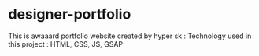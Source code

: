 # designer-portfolio


This is awaaard portfolio website created by hyper sk : 
Technology used in this project :
HTML, CSS, JS, GSAP 

